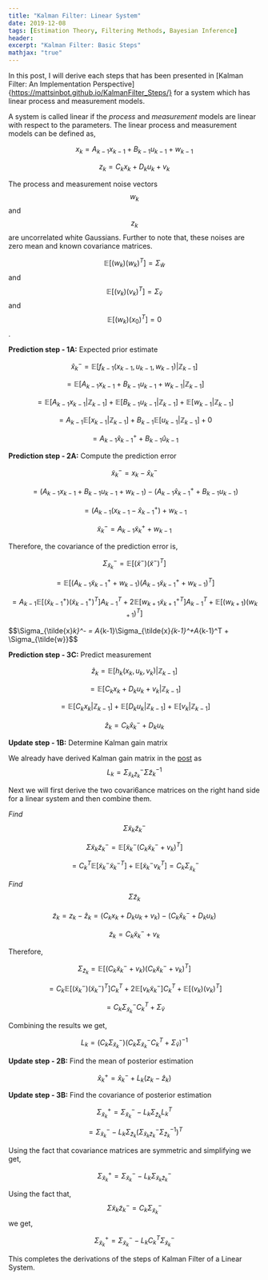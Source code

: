 ```yaml
---
title: "Kalman Filter: Linear System"
date: 2019-12-08
tags: [Estimation Theory, Filtering Methods, Bayesian Inference]
header:
excerpt: "Kalman Filter: Basic Steps"
mathjax: "true"
---
```


In this post, I will derive each steps that has been presented in [Kalman Filter: An Implementation Perspective]{https://mattsinbot.github.io/KalmanFilter_Steps/} for a system which has linear process and measurement models.

A system is called linear if the *process* and *measurement* models are linear with respect to the parameters. The linear process and measurement models can be defined as,

$$x_k = A_{k-1}x_{k-1} + B_{k-1}u_{k-1} + w_{k-1}$$

$$z_k = C_kx_k + D_ku_k + v_k$$

The process and measurement noise vectors $$w_k$$ and $$z_k$$ are uncorrelated white Gaussians. Further to note that, these noises are zero mean and known covariance matrices.

$$\mathbb{E}[(w_k)(w_k)^T] = \Sigma_{\tilde{w}}$$ and $$\mathbb{E}[(v_k)(v_k)^T] = \Sigma_{\tilde{v}}$$ and $$\mathbb{E}[(w_k)(x_0)^T]=0$$.

**Prediction step - 1A:** Expected prior estimate

$$\hat{x}_k^- = \mathbb{E}[f_{k-1}(x_{k-1}, u_{k-1}, w_{k-1}) \vert \mathbb{Z}_{k-1}]$$

$$= \mathbb{E}[A_{k-1}x_{k-1} + B_{k-1}u_{k-1} + w_{k-1} \vert \mathbb{Z}_{k-1}]$$

$$= \mathbb{E}[A_{k-1}x_{k-1} \vert \mathbb{Z}_{k-1}] + \mathbb{E}[B_{k-1}u_{k-1} \vert \mathbb{Z}_{k-1}] + \mathbb{E}[w_{k-1} \vert \mathbb{Z}_{k-1}]$$

$$= A_{k-1}\mathbb{E}[x_{k-1} \vert \mathbb{Z}_{k-1}] + B_{k-1}\mathbb{E}[u_{k-1} \vert \mathbb{Z}_{k-1}] + 0$$

$$= A_{k-1}\hat{x}_{k-1}^+ + B_{k-1}\hat{u}_{k-1}$$

**Prediction step - 2A:** Compute the prediction error

$$\tilde{x}_k^- = x_k - \hat{x}_k^-$$

$$=\left(A_{k-1}x_{k-1} + B_{k-1}u_{k-1} + w_{k-1}\right) - \left(A_{k-1}\hat{x}_{k-1}^+ + B_{k-1}u_{k-1} \right)$$

$$=(A_{k-1}\left(x_{k-1} - \hat{x}_{k-1}^+\right) + w_{k-1}$$

$$\tilde{x}_k^- = A_{k-1}\tilde{x}_k^+ + w_{k-1}$$

Therefore, the covariance of the prediction error is,

$$\Sigma_{\tilde{x}_k}^- = \mathbb{E}[(\tilde{x}^-)(\tilde{x}^-)^T]$$

$$= \mathbb{E}[\left(A_{k-1}\tilde{x}_{k-1}^+ + w_{k-1}\right)\left(A_{k-1}\tilde{x}_{k-1}^+ + w_{k-1}\right)^T]$$

$$= A_{k-1}\mathbb{E}[(\tilde{x}_{k-1}^+)(\tilde{x}_{k-1}^+)^T]A_{k-1}^T + 2\mathbb{E}[w_{k+1}\tilde{x}_{k+1}^{+T}]A_{k-1}^T + \mathbb{E}[(w_{k+1})(w_{k+1})^T]$$

$$\Sigma_{\tilde{x}_k}^- =  A_{k-1}\Sigma_{\tilde{x}_{k-1}^+A_{k-1}^T + \Sigma_{\tilde{w}}$$

**Prediction step - 3C:** Predict measurement

$$\hat{z}_k = \mathbb{E}[h_k(x_k, u_k, v_k) \vert \mathbb{Z}_{k-1}]$$

$$= \mathbb{E}[C_kx_k + D_ku_k + v_k \vert \mathbb{Z}_{k-1}]$$

$$= \mathbb{E}[C_kx_k \vert \mathbb{Z}_{k-1}] + \mathbb{E}[D_ku_k \vert \mathbb{Z}_{k-1}] + \mathbb{E}[v_k \vert \mathbb{Z}_{k-1}]$$

$$\hat{z}_{k} = C_k\hat{x}_k^- + D_ku_k$$

**Update step - 1B:** Determine Kalman gain matrix

We already have derived Kalman gain matrix in the [post](https://mattsinbot.github.io/KalmanFilter_Intro/) as
$$L_k = \Sigma_{\tilde{x}_k\tilde{z}_k}^- \Sigma{\tilde{z}_k}^{-1}$$

Next we will first derive the two covari6ance matrices on the right hand side for a linear system and then combine them.

*Find* $$\Sigma{\tilde{x}_k\tilde{z}_k}^{-}$$

$$\Sigma{\tilde{x}_k\tilde{z}_k}^{-} = \mathbb{E}[\tilde{x}_k^- (C_k\tilde{x}_k^- + v_k)^T]$$

$$= C_k^T\mathbb{E}[\tilde{x}_k^-\tilde{x}_k^{-T}] + \mathbb{E}[\tilde{x}_k^-v_k^T] = C_k\Sigma_{\tilde{x}_k}^-$$

*Find* $$\Sigma{\tilde{z}_k}$$

$$\tilde{z}_k = z_k - \hat{z}_k = \left(C_kx_k + D_ku_k + v_k\right) - \left(C_k\hat{x}_k^- + D_ku_k\right)$$

$$\tilde{z}_k = C_k\tilde{x}_k^- + v_k$$

Therefore,

$$\Sigma_{\tilde{z}_k} = \mathbb{E}[(C_k\tilde{x}_k^- + v_k)(C_k\tilde{x}_k^- + v_k)^T]$$

$$= C_k\mathbb{E}[(\tilde{x}_k^-)(\tilde{x}_k^-)^T]C_k^T + 2\mathbb{E}[v_k\tilde{x}_k^-]C_k^T + \mathbb{E}[(v_k)(v_k)^T]$$

$$= C_k\Sigma_{\tilde{x}_k}^-C_k^T + \Sigma_{\tilde{v}}$$

Combining the results we get,

$$L_k = \left(C_k\Sigma_{\tilde{x}_k}^-\right)\left(C_k\Sigma_{\tilde{x}_k}^-C_k^T + \Sigma_{\tilde{v}}\right)^{-1}$$

**Update step - 2B:** Find the mean of posterior estimation

$$\hat{x}_k^+ = \hat{x}_k^- + L_k(z_k - \hat{z}_k)$$

**Update step - 3B:** Find the covariance of posterior estimation

$$\Sigma_{\tilde{x}_k}^+ = \Sigma_{\tilde{x}_k}^- - L_k\Sigma_{\tilde{z}_k}L_k^T$$

$$= \Sigma_{\tilde{x}_k}^- - L_k\Sigma_{\tilde{z}_k}\left(\Sigma_{\tilde{x}_k\tilde{z}_k}^-\Sigma_{\tilde{z}_k}^{-1}\right)^T$$

Using the fact that covariance matrices are symmetric and simplifying we get,

$$\Sigma_{\tilde{x}_k}^+ = \Sigma_{\tilde{x}_k}^- - L_k\Sigma_{\tilde{x}_k\tilde{z}_k}^-$$

Using the fact that, $$\Sigma{\tilde{x}_k\tilde{z}_k}^{-} = C_k\Sigma_{\tilde{x}_k}^-$$ we get,

$$\Sigma_{\tilde{x}_k}^+ = \Sigma_{\tilde{x}_k}^- - L_kC_k^T\Sigma_{\tilde{x}_k}^-$$

This completes the derivations of the steps of Kalman Filter of a Linear System.
